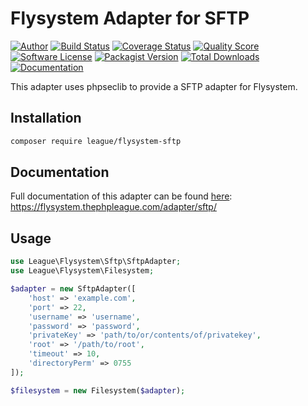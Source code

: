 # Flysystem Adapter for SFTP

[![Author](http://img.shields.io/badge/author-@frankdejonge-blue.svg?style=flat-square)](https://twitter.com/frankdejonge)
[![Build Status](https://img.shields.io/travis/thephpleague/flysystem-sftp/master.svg?style=flat-square)](https://travis-ci.org/thephpleague/flysystem-sftp)
[![Coverage Status](https://img.shields.io/scrutinizer/coverage/g/thephpleague/flysystem-sftp.svg?style=flat-square)](https://scrutinizer-ci.com/g/thephpleague/flysystem-sftp/code-structure)
[![Quality Score](https://img.shields.io/scrutinizer/g/thephpleague/flysystem-sftp.svg?style=flat-square)](https://scrutinizer-ci.com/g/thephpleague/flysystem-sftp)
[![Software License](https://img.shields.io/badge/license-MIT-brightgreen.svg?style=flat-square)](LICENSE)
[![Packagist Version](https://img.shields.io/packagist/v/league/flysystem-sftp.svg?style=flat-square)](https://packagist.org/packages/league/flysystem-sftp)
[![Total Downloads](https://img.shields.io/packagist/dt/league/flysystem-sftp.svg?style=flat-square)](https://packagist.org/packages/league/flysystem-sftp)
[![Documentation](https://img.shields.io/badge/read-documentation-brightgreen.svg)](https://flysystem.thephpleague.com/adapter/sftp/)

This adapter uses phpseclib to provide a SFTP adapter for Flysystem.

## Installation

```bash
composer require league/flysystem-sftp
```

## Documentation

Full documentation of this adapter can be found [here](https://flysystem.thephpleague.com/adapter/sftp/): https://flysystem.thephpleague.com/adapter/sftp/

## Usage

```php
use League\Flysystem\Sftp\SftpAdapter;
use League\Flysystem\Filesystem;

$adapter = new SftpAdapter([
    'host' => 'example.com',
    'port' => 22,
    'username' => 'username',
    'password' => 'password',
    'privateKey' => 'path/to/or/contents/of/privatekey',
    'root' => '/path/to/root',
    'timeout' => 10,
    'directoryPerm' => 0755
]);

$filesystem = new Filesystem($adapter);
```
